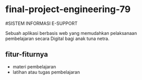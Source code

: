 ﻿# final-project-engineering-79

#SISTEM INFORMASI E-SUPPORT

Sebuah aplikasi berbasis web yang memudahkan pelaksanaan pembelajaran secara Digital bagi anak tuna netra.

## fitur-fiturnya
- materi pembelajaran
- latihan atau tugas pembelajaran

